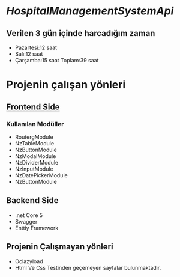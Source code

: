 # _HospitalManagementSystemApi_

## Verilen 3 gün içinde harcadığım zaman

- Pazartesi:12 saat
- Salı:12 saat
- Çarşamba:15 saat
  Toplam:39 saat
  
# Projenin çalışan yönleri

## [Frontend Side]

### Kullanılan Modüller
- RoutergModule
- NzTableModule
- NzButtonModule
- NzModalModule 
- NzDividerModule
- NzInputModule 
- NzDatePickerModule
- NzButtonModule


## Backend Side

- .net Core 5
- Swagger
- Enttiy Framework



## Projenin Çalışmayan yönleri

- Oclazyload 
- Html Ve Css Testinden geçemeyen sayfalar bulunmaktadır.

[frontend side]: <https://github.com/burakmertmus/HospitalManagementSystemFrontend>
 
